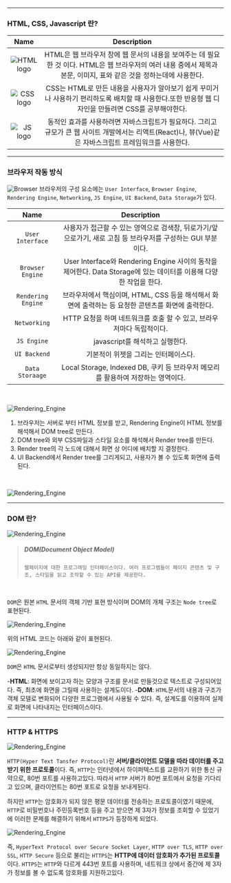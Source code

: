 ***
### HTML, CSS, Javascript 란? 

|Name|Description|
|:---:|:---:|
|![HTML logo](/image/HTML.png)|HTML은 웹 브라우저 창에 웹 문서의 내용을 보여주는 데 필요한 것 이다. HTML은 웹 브라우저의 여러 내용 중에서 제목과 본문, 이미지, 표와 같은 것을 정하는데에 사용한다.|
|![CSS logo](/image/CSS.png)|CSS는 HTML로 만든 내용을 사용자가 알아보기 쉽게 꾸미거나 사용하기 편리하도록 배치할 때 사용한다.또한 반응형 웹 디자인을 만들려면 CSS를 공부해야한다.|
|![JS logo](/image/JS.png)|동적인 효과를 사용하려면 자바스크립트가 필요하다. 그리고 규모가 큰 웹 사이트 개발에서는 리액트(React)나, 뷰(Vue)같은 자바스크립트 프레임워크를 사용한다.|

***
### 브라우저 작동 방식
![Browser](/image/Browser.png)
브라우저의 구성 요소에는 ``User Interface``, ``Browser Engine``, ``Rendering Engine``, ``Networking``, ``JS Engine``, ``UI Backend``, ``Data Storage``가 있다.

|Name|Description|
|:---:|:---:|
|``User Interface``|사용자가 접근할 수 있는 영역으로 검색창, 뒤로가기/앞으로가기, 새로 고침 등 브라우저를 구성하는 GUI 부분이다.|
|``Browser Engine``|User Interface와 Rendering Engine 사이의 동작을 제어한다. Data Storage에 있는 데이터를 이용해 다양한 작업을 한다.|
|``Rendering Engine``|브라우저에서 핵심이며, HTML, CSS 등을 해석해서 화면에 출력하는 등 요청한 콘텐츠를 화면에 출력한다.|
|``Networking``|HTTP 요청을 하며 네트워크를 호출 할 수 있고, 브라우저마다 독립적이다.|
|``JS Engine``|javascript를 해석하고 실행한다.|
|``UI Backend``|기본적이 위젯을 그리는 인터페이스다.|
|``Data Storaage``|Local Storage, Indexed DB, 쿠키 등 브라우저 메모리를 활용하여 저장하는 영역이다.|
<br>

![Rendering_Engine](/image/RenderingEngine.png)
<br>

1. 브라우저는 서버로 부터 HTML 정보를 받고, Rendering Engine이 HTML 정보를 해석해서 DOM tree로 만든다. 
2. DOM tree와 외부 CSS파일과 스타일 요소를 해석해서 Render tree를 만든다. 
3. Render tree의 각 노드에 대해서 화면 상 어디에 배치할 지 결정한다.
4. UI Backend에서 Render tree를 그리게되고, 사용자가 볼 수 있도록 화면에 출력된다.
<br>

![Rendering_Engine](/image/RenderingEngineEX.png)

***
### DOM 란?

![Rendering_Engine](/image/DOM.png)

> ##### DOM(Document Object Model)
> `웹페이지에 대한 프로그래밍 인터페이스이다. 여러 프로그램들이 페이지 콘텐츠 및 구조, 스타일을 읽고 조작할 수 있는 API를 제공한다.`

<br>

`DOM`은 원본 `HTML` 문서의 객체 기반 표현 방식이며 DOM의 개체 구조는 `Node tree`로 표현된다.

![Rendering_Engine](/image/htmlEX.png)

위의 HTML 코드는 아래와 같이 표현된다.

![Rendering_Engine](/image/domNodeEX.png)

`DOM`은 `HTML` 문서로부터 생성되지만 항상 동일하지는 않다.

-**HTML**: 화면에 보이고자 하는 모양과 구조를 문서로 만들것으로 텍스트로 구성되어있다. 즉, 최초에 화면을 그릴때 사용하는 설계도이다.
-**DOM**: `HTML`문서의 내용과 구조가 객체 모델로 변화되어 다양한 프로그램에서 사용될 수 있다. 즉, 설계도를 이용하여 실제로 화면에 나타내지는 인터페이스이다.

***
### HTTP & HTTPS

![Rendering_Engine](/image/HTTP.png)

`HTTP(Hyper Text Tansfer Protocol)`란 **서버/클라이언트 모델을 따라 데이터를 주고 받기 위한 프로토콜**이다. 즉, `HTTP`는 인터넷에서 하이퍼텍스트를 교환하기 위한 통신 규약으로, 80번 포트를 사용하고있다. 따라서 `HTTP` 서버가 80번 포트에서 요청을 기다리고 있으며, 클라이언트는 80번 포트로 요청을 보내게된다.

하지만 `HTTP`는 암호화가 되지 않은 평문 데이터를 전송하는 프로토콜이였기 때문에, `HTTP`로 비밀번호나 주민등록번호 등을 주고 받으면 제 3자가 정보를 조회할 수 있었기에 이러한 문제를 해결하기 위해서 `HTTPS`가 등장하게 되었다.

![Rendering_Engine](/image/HTTPS.png)

즉, `HyperText Protocol over Secure Socket Layer`, `HTTP over TLS`, `HTTP over SSL`, `HTTP Secure` 등으로 불리는 `HTTPS`는 **HTTP에 데이터 암호화가 추가된 프로토콜**이다. `HTTPS`는 `HTTP`와 다르게 443번 포트를 사용하며, 네트워크 상에서 중간에 제 3자가 정보를 볼 수 없도록 암호화를 지원하고있다.